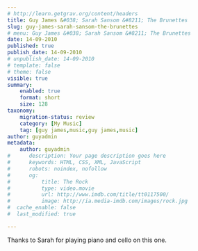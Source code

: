 ```yaml
---
# http://learn.getgrav.org/content/headers
title: Guy James &#038; Sarah Sansom &#8211; The Brunettes
slug: guy-james-sarah-sansom-the-brunettes
# menu: Guy James &#038; Sarah Sansom &#8211; The Brunettes
date: 14-09-2010
published: true
publish_date: 14-09-2010
# unpublish_date: 14-09-2010
# template: false
# theme: false
visible: true
summary:
    enabled: true
    format: short
    size: 128
taxonomy:
    migration-status: review
    category: [My Music]
    tag: [guy james,music,guy james,music]
author: guyadmin
metadata:
    author: guyadmin
#      description: Your page description goes here
#      keywords: HTML, CSS, XML, JavaScript
#      robots: noindex, nofollow
#      og:
#          title: The Rock
#          type: video.movie
#          url: http://www.imdb.com/title/tt0117500/
#          image: http://ia.media-imdb.com/images/rock.jpg
#  cache_enable: false
#  last_modified: true

---
```


Thanks to Sarah for playing piano and cello on this one.